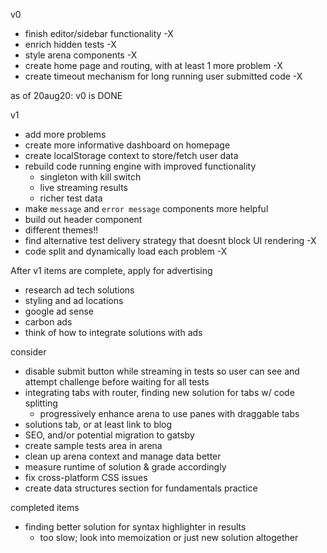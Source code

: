 v0

- finish editor/sidebar functionality -X
- enrich hidden tests -X
- style arena components -X
- create home page and routing, with at least 1 more problem -X
- create timeout mechanism for long running user submitted code -X

as of 20aug20: v0 is DONE

v1

- add more problems
- create more informative dashboard on homepage
- create localStorage context to store/fetch user data
- rebuild code running engine with improved functionality
  - singleton with kill switch
  - live streaming results
  - richer test data
- make `message` and `error message` components more helpful
- build out header component
- different themes!!
- find alternative test delivery strategy that doesnt block UI rendering -X
- code split and dynamically load each problem -X

After v1 items are complete, apply for advertising

- research ad tech solutions
- styling and ad locations
- google ad sense
- carbon ads
- think of how to integrate solutions with ads

consider

- disable submit button while streaming in tests so user can see and attempt challenge before waiting for all tests
- integrating tabs with router, finding new solution for tabs w/ code splitting
  - progressively enhance arena to use panes with draggable tabs
- solutions tab, or at least link to blog
- SEO, and/or potential migration to gatsby
- create sample tests area in arena
- clean up arena context and manage data better
- measure runtime of solution & grade accordingly
- fix cross-platform CSS issues
- create data structures section for fundamentals practice

completed items

- finding better solution for syntax highlighter in results
  - too slow; look into memoization or just new solution altogether
